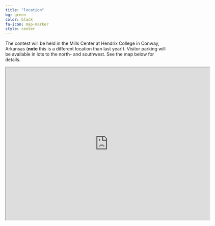 ```yaml
---
title: "location"
bg: green
color: black
fa-icon: map-marker
style: center
---
```


The contest will be held in the Mills Center at Hendrix College in
Conway, Arkansas (**note** this is a different location than last
year!).  Visitor parking will be available in lots to the north- and
southwest.  See the map below for details.

<iframe src="https://www.google.com/maps/d/u/0/embed?mid=1MglQFQbpyTOif182fIqqfJMjo1jWgAw&ehbc=2E312F" width="640" height="480"></iframe>
